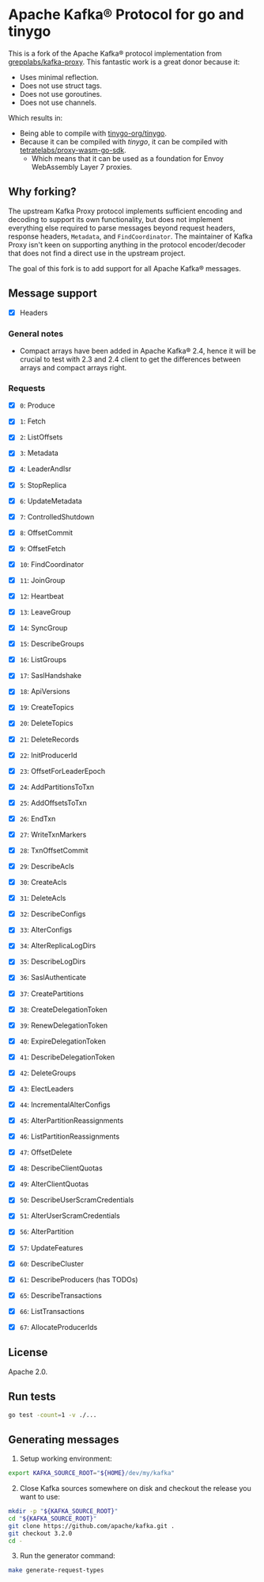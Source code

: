 # Apache Kafka® Protocol for go and tinygo

This is a fork of the Apache Kafka® protocol implementation from [grepplabs/kafka-proxy](https://github.com/grepplabs/kafka-proxy). This fantastic work is a great donor because it:

- Uses minimal reflection.
- Does not use struct tags.
- Does not use goroutines.
- Does not use channels.

Which results in:

- Being able to compile with [tinygo-org/tinygo](https://github.com/tinygo-org/tinygo).
- Because it can be compiled with _tinygo_, it can be compiled with [tetratelabs/proxy-wasm-go-sdk](https://github.com/tetratelabs/proxy-wasm-go-sdk).
  - Which means that it can be used as a foundation for Envoy WebAssembly Layer 7 proxies.

## Why forking?

The upstream Kafka Proxy protocol implements sufficient encoding and decoding to support its own functionality, but does not implement everything else required to parse messages beyond request headers, response headers, `Metadata`, and `FindCoordinator`. The maintainer of Kafka Proxy isn't keen on supporting anything in the protocol encoder/decoder that does not find a direct use in the upstream project.

The goal of this fork is to add support for all Apache Kafka® messages.

## Message support

- [x] Headers

### General notes

- Compact arrays have been added in Apache Kafka® 2.4, hence it will be crucial to test with 2.3 and 2.4 client to get the differences between arrays and compact arrays right.

### Requests

- [x] `0`: Produce
- [x] `1`: Fetch
- [x] `2`: ListOffsets
- [x] `3`: Metadata
- [x] `4`: LeaderAndIsr
- [x] `5`: StopReplica
- [x] `6`: UpdateMetadata
- [x] `7`: ControlledShutdown
- [x] `8`: OffsetCommit
- [x] `9`: OffsetFetch

- [x] `10`: FindCoordinator
- [x] `11`: JoinGroup
- [x] `12`: Heartbeat
- [x] `13`: LeaveGroup
- [x] `14`: SyncGroup
- [x] `15`: DescribeGroups
- [x] `16`: ListGroups
- [x] `17`: SaslHandshake
- [x] `18`: ApiVersions
- [x] `19`: CreateTopics

- [x] `20`: DeleteTopics
- [x] `21`: DeleteRecords
- [x] `22`: InitProducerId
- [x] `23`: OffsetForLeaderEpoch
- [x] `24`: AddPartitionsToTxn
- [x] `25`: AddOffsetsToTxn
- [x] `26`: EndTxn
- [x] `27`: WriteTxnMarkers
- [x] `28`: TxnOffsetCommit
- [x] `29`: DescribeAcls

- [x] `30`: CreateAcls
- [x] `31`: DeleteAcls
- [x] `32`: DescribeConfigs
- [x] `33`: AlterConfigs
- [x] `34`: AlterReplicaLogDirs
- [x] `35`: DescribeLogDirs
- [x] `36`: SaslAuthenticate
- [x] `37`: CreatePartitions
- [x] `38`: CreateDelegationToken
- [x] `39`: RenewDelegationToken

- [x] `40`: ExpireDelegationToken
- [x] `41`: DescribeDelegationToken
- [x] `42`: DeleteGroups
- [x] `43`: ElectLeaders
- [x] `44`: IncrementalAlterConfigs
- [x] `45`: AlterPartitionReassignments
- [x] `46`: ListPartitionReassignments
- [x] `47`: OffsetDelete
- [x] `48`: DescribeClientQuotas
- [x] `49`: AlterClientQuotas

- [x] `50`: DescribeUserScramCredentials
- [x] `51`: AlterUserScramCredentials
- [x] `56`: AlterPartition
- [x] `57`: UpdateFeatures

- [x] `60`: DescribeCluster
- [x] `61`: DescribeProducers (has TODOs)
- [x] `65`: DescribeTransactions
- [x] `66`: ListTransactions
- [x] `67`: AllocateProducerIds

## License 

Apache 2.0.

## Run tests

```sh
go test -count=1 -v ./...
```

## Generating messages

1. Setup working environment:

```sh
export KAFKA_SOURCE_ROOT="${HOME}/dev/my/kafka"
```

2. Close Kafka sources somewhere on disk and checkout the release you want to use:

```sh
mkdir -p "${KAFKA_SOURCE_ROOT}"
cd "${KAFKA_SOURCE_ROOT}"
git clone https://github.com/apache/kafka.git .
git checkout 3.2.0
cd -
```

3. Run the generator command:

```sh
make generate-request-types
```
